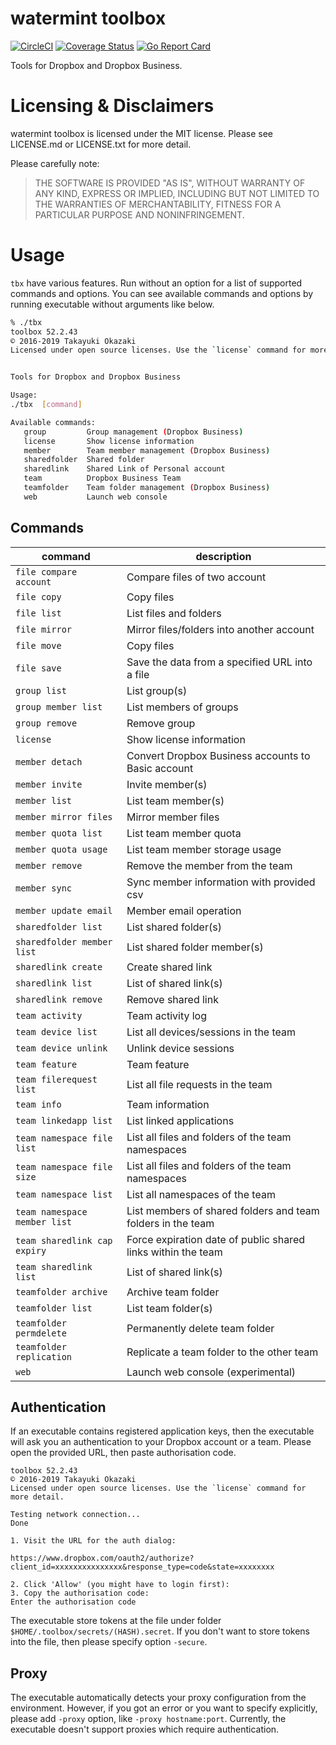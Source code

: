 # watermint toolbox

[![CircleCI](https://circleci.com/gh/watermint/toolbox.svg?style=svg)](https://circleci.com/gh/watermint/toolbox)
[![Coverage Status](https://coveralls.io/repos/github/watermint/toolbox/badge.svg)](https://coveralls.io/github/watermint/toolbox)
[![Go Report Card](https://goreportcard.com/badge/github.com/watermint/toolbox)](https://goreportcard.com/report/github.com/watermint/toolbox)

Tools for Dropbox and Dropbox Business.

# Licensing & Disclaimers

watermint toolbox is licensed under the MIT license. Please see LICENSE.md or LICENSE.txt for more detail.

Please carefully note:

> THE SOFTWARE IS PROVIDED "AS IS", WITHOUT WARRANTY OF ANY KIND, EXPRESS OR
IMPLIED, INCLUDING BUT NOT LIMITED TO THE WARRANTIES OF MERCHANTABILITY,
FITNESS FOR A PARTICULAR PURPOSE AND NONINFRINGEMENT.

# Usage

`tbx` have various features. Run without an option for a list of supported commands and options.
You can see available commands and options by running executable without arguments like below.

```bash
% ./tbx
toolbox 52.2.43
© 2016-2019 Takayuki Okazaki
Licensed under open source licenses. Use the `license` command for more detail.


Tools for Dropbox and Dropbox Business

Usage:
./tbx  [command]

Available commands:
   group         Group management (Dropbox Business)
   license       Show license information
   member        Team member management (Dropbox Business)
   sharedfolder  Shared folder
   sharedlink    Shared Link of Personal account
   team          Dropbox Business Team
   teamfolder    Team folder management (Dropbox Business)
   web           Launch web console
```

## Commands

| command                      | description                                                  |
|------------------------------|--------------------------------------------------------------|
| `file compare account`       | Compare files of two account                                 |
| `file copy`                  | Copy files                                                   |
| `file list`                  | List files and folders                                       |
| `file mirror`                | Mirror files/folders into another account                    |
| `file move`                  | Copy files                                                   |
| `file save`                  | Save the data from a specified URL into a file               |
| `group list`                 | List group(s)                                                |
| `group member list`          | List members of groups                                       |
| `group remove`               | Remove group                                                 |
| `license`                    | Show license information                                     |
| `member detach`              | Convert Dropbox Business accounts to Basic account           |
| `member invite`              | Invite member(s)                                             |
| `member list`                | List team member(s)                                          |
| `member mirror files`        | Mirror member files                                          |
| `member quota list`          | List team member quota                                       |
| `member quota usage`         | List team member storage usage                               |
| `member remove`              | Remove the member from the team                              |
| `member sync`                | Sync member information with provided csv                    |
| `member update email`        | Member email operation                                       |
| `sharedfolder list`          | List shared folder(s)                                        |
| `sharedfolder member list`   | List shared folder member(s)                                 |
| `sharedlink create`          | Create shared link                                           |
| `sharedlink list`            | List of shared link(s)                                       |
| `sharedlink remove`          | Remove shared link                                           |
| `team activity`              | Team activity log                                            |
| `team device list`           | List all devices/sessions in the team                        |
| `team device unlink`         | Unlink device sessions                                       |
| `team feature`               | Team feature                                                 |
| `team filerequest list`      | List all file requests in the team                           |
| `team info`                  | Team information                                             |
| `team linkedapp list`        | List linked applications                                     |
| `team namespace file list`   | List all files and folders of the team namespaces            |
| `team namespace file size`   | List all files and folders of the team namespaces            |
| `team namespace list`        | List all namespaces of the team                              |
| `team namespace member list` | List members of shared folders and team folders in the team  |
| `team sharedlink cap expiry` | Force expiration date of public shared links within the team |
| `team sharedlink list`       | List of shared link(s)                                       |
| `teamfolder archive`         | Archive team folder                                          |
| `teamfolder list`            | List team folder(s)                                          |
| `teamfolder permdelete`      | Permanently delete team folder                               |
| `teamfolder replication`     | Replicate a team folder to the other team                    |
| `web`                        | Launch web console (experimental)                            |

## Authentication

If an executable contains registered application keys, then the executable will ask you an authentication to your Dropbox account or a team.
Please open the provided URL, then paste authorisation code.

```
toolbox 52.2.43
© 2016-2019 Takayuki Okazaki
Licensed under open source licenses. Use the `license` command for more detail.

Testing network connection...
Done

1. Visit the URL for the auth dialog:

https://www.dropbox.com/oauth2/authorize?client_id=xxxxxxxxxxxxxxx&response_type=code&state=xxxxxxxx

2. Click 'Allow' (you might have to login first):
3. Copy the authorisation code:
Enter the authorisation code
```

The executable store tokens at the file under folder `$HOME/.toolbox/secrets/(HASH).secret`. If you don't want to store tokens into the file, then please specify option `-secure`.

## Proxy

The executable automatically detects your proxy configuration from the environment. However, if you got an error or you want to specify explicitly, please add `-proxy` option, like `-proxy hostname:port`.
Currently, the executable doesn't support proxies which require authentication.
